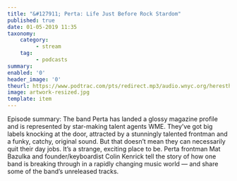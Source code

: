 ```yaml
---
title: "&#127911; Perta: Life Just Before Rock Stardom"
published: true
date: 01-05-2019 11:35
taxonomy:
    category:
         - stream
    tag:
         - podcasts
summary:
enabled: '0'
header_image: '0'
theurl: https://www.podtrac.com/pts/redirect.mp3/audio.wnyc.org/heresthething/heresthething041619_pertapod.mp3
image: artwork-resized.jpg
template: item
---
```

 
Episode summary: The band Perta has landed a glossy magazine profile and is represented by star-making talent agents WME. They’ve got big labels knocking at the door, attracted by a stunningly talented frontman and a funky, catchy, original sound. But that doesn’t mean they can necessarily quit their day jobs. It’s a strange, exciting place to be. Perta frontman Mat Bazulka and founder/keyboardist Colin Kenrick tell the story of how one band is breaking through in a rapidly changing music world — and share some of the band’s unreleased tracks.
